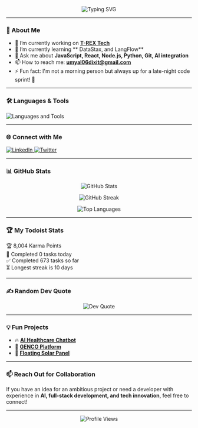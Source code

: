 <div align="center">
  <img src="https://readme-typing-svg.demolab.com?font=Fira+Code&size=30&duration=3000&pause=1000&color=2F81F7&center=true&vCenter=true&width=435&lines=Hello+Humans!+👋;I'm+Umyal+Dixit+🚀;Tech+Enthusiast!" alt="Typing SVG" />
</div>

---

### 🚀 About Me

- 🔭 I’m currently working on **[T-REX Tech](https://github.com/Trex-roars)**
- 🌱 I’m currently learning ** DataStax, and LangFlow**
- 💬 Ask me about **JavaScript, React, Node.js, Python, Git, AI integration**
- 📫 How to reach me: **umyal06dixit@gmail.com**
- ⚡ Fun fact: I'm not a morning person but always up for a late-night code sprint! 🌙

---

### 🛠️ Languages & Tools
<p>
  <img src="https://skillicons.dev/icons?i=js,ts,react,nextjs,nodejs,c,python,pytorch,qt,git,mongodb,docker,figma,arduino" alt="Languages and Tools" />
</p>

---

### 🌐 Connect with Me
<p>
  <a href="https://linkedin.com/in/umyal-dixit" target="_blank">
    <img src="https://img.shields.io/badge/LinkedIn-0077B5?style=for-the-badge&logo=linkedin&logoColor=white" alt="LinkedIn" />
  </a>
  <a href="https://twitter.com/Umyal_dxt" target="_blank">
    <img src="https://img.shields.io/badge/Twitter-1DA1F2?style=for-the-badge&logo=twitter&logoColor=white" alt="Twitter" />
  </a>
</p>

---

### 📊 GitHub Stats  
<p align="center">
  <img src="https://github-readme-stats.vercel.app/api?username=Umyal06dxt&show_icons=true&theme=github_dark" alt="GitHub Stats" />
</p>
<p align="center">
  <img src="https://github-readme-streak-stats.herokuapp.com/?user=Umyal06dxt&theme=github-dark-blue" alt="GitHub Streak" />
</p>
<p align="center">
  <img src="https://github-readme-stats.vercel.app/api/top-langs/?username=Umyal06dxt&layout=compact&theme=github_dark" alt="Top Languages" />
</p>

---

### 🏆 My Todoist Stats  
<!-- TODO-IST:START -->
🏆  8,004 Karma Points  
🌸  Completed 0 tasks today  
✅  Completed 673 tasks so far  
⏳  Longest streak is 10 days  
<!-- TODO-IST:END -->

---

### ✍️ Random Dev Quote  
<p align="center">
  <img src="https://quotes-github-readme.vercel.app/api?type=horizontal&theme=radical" alt="Dev Quote" />
</p>

---

### 💡 Fun Projects  
- 🔥 **[AI Healthcare Chatbot](https://github.com/Trex-roars/Hack-2-Proj.git)**  
- 🌟 **[GENCO Platform](https://github.com/Umyal06dxt/GENCO-master.git)** 
- 🚀 **[Floating Solar Panel](https://github.com/Umyal06dxt/Floating-Solar-Panel.git)**   

---

### 📫 Reach Out for Collaboration  
If you have an idea for an ambitious project or need a developer with experience in **AI, full-stack development, and tech innovation**, feel free to connect!  

---

<p align="center"> 
  <img src="https://komarev.com/ghpvc/?username=Umyal06dxt&label=Profile%20Views&color=blueviolet&style=for-the-badge" alt="Profile Views" />
</p>
